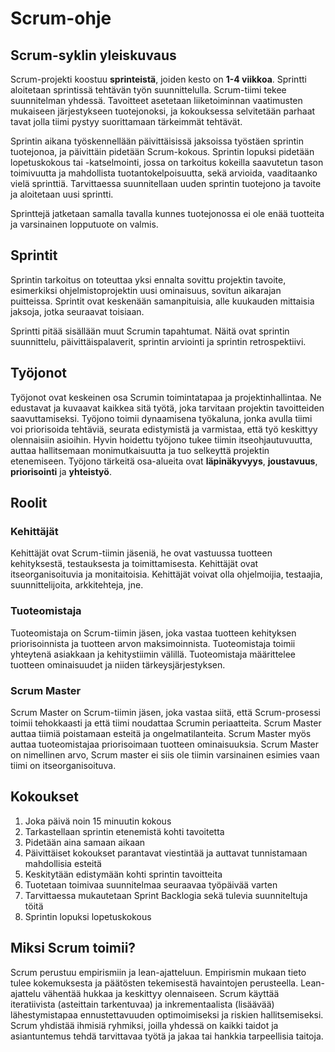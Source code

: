 # Scrum-ohje

## Scrum-syklin yleiskuvaus

Scrum-projekti koostuu **sprinteistä**, joiden kesto on **1-4 viikkoa**. Sprintti aloitetaan sprintissä tehtävän työn suunnittelulla. Scrum-tiimi tekee suunnitelman yhdessä. Tavoitteet asetetaan liiketoiminnan vaatimusten mukaiseen järjestykseen tuotejonoksi, ja kokouksessa selvitetään parhaat tavat jolla tiimi pystyy suorittamaan tärkeimmät tehtävät.

Sprintin aikana työskennellään päivittäisissä jaksoissa työstäen sprintin tuotejonoa, ja päivittäin pidetään Scrum-kokous. Sprintin lopuksi pidetään lopetuskokous tai -katselmointi, jossa on tarkoitus kokeilla saavutetun tason toimivuutta ja mahdollista tuotantokelpoisuutta, sekä arvioida, vaaditaanko vielä sprinttiä. Tarvittaessa suunnitellaan uuden sprintin tuotejono ja tavoite ja aloitetaan uusi sprintti.

Sprinttejä jatketaan samalla tavalla kunnes tuotejonossa ei ole enää tuotteita ja varsinainen lopputuote on valmis.

## Sprintit

Sprintin tarkoitus on toteuttaa yksi ennalta sovittu projektin tavoite, esimerkiksi ohjelmistoprojektin uusi ominaisuus, sovitun aikarajan puitteissa. Sprintit ovat keskenään samanpituisia, alle kuukauden mittaisia jaksoja, jotka seuraavat toisiaan.

Sprintti pitää sisällään muut Scrumin tapahtumat. Näitä ovat sprintin suunnittelu, päivittäispalaverit, sprintin arviointi ja sprintin retrospektiivi.

## Työjonot

Työjonot ovat keskeinen osa Scrumin toimintatapaa ja projektinhallintaa. Ne edustavat ja kuvaavat kaikkea sitä työtä, joka tarvitaan projektin tavoitteiden saavuttamiseksi. Työjono toimii dynaamisena työkaluna, jonka avulla tiimi voi priorisoida tehtäviä, seurata edistymistä ja varmistaa, että työ keskittyy olennaisiin asioihin. Hyvin hoidettu työjono tukee tiimin itseohjautuvuutta, auttaa hallitsemaan monimutkaisuutta ja tuo selkeyttä projektin etenemiseen. Työjono tärkeitä osa-alueita ovat **läpinäkyvyys**, **joustavuus**, **priorisointi** ja **yhteistyö**.

## Roolit

### Kehittäjät

Kehittäjät ovat Scrum-tiimin jäseniä, he ovat vastuussa tuotteen kehityksestä, testauksesta ja toimittamisesta. Kehittäjät ovat itseorganisoituvia ja monitaitoisia. Kehittäjät voivat olla ohjelmoijia, testaajia, suunnittelijoita, arkkitehteja, jne.

### Tuoteomistaja

Tuoteomistaja on Scrum-tiimin jäsen, joka vastaa tuotteen kehityksen priorisoinnista ja tuotteen arvon maksimoinnista. Tuoteomistaja toimii yhteytenä asiakkaan ja kehitystiimin välillä. Tuoteomistaja määrittelee tuotteen ominaisuudet ja niiden tärkeysjärjestyksen.

### Scrum Master

Scrum Master on Scrum-tiimin jäsen, joka vastaa siitä, että Scrum-prosessi toimii tehokkaasti ja että tiimi noudattaa Scrumin periaatteita. Scrum Master auttaa tiimiä poistamaan esteitä ja ongelmatilanteita. Scrum Master myös auttaa tuoteomistajaa priorisoimaan tuotteen ominaisuuksia. Scrum Master on nimellinen arvo, Scrum master ei siis ole tiimin varsinainen esimies vaan tiimi on itseorganisoituva.

## Kokoukset

1. Joka päivä noin 15 minuutin kokous
2. Tarkastellaan sprintin etenemistä kohti tavoitetta
3. Pidetään aina samaan aikaan
4. Päivittäiset kokoukset parantavat viestintää ja auttavat tunnistamaan mahdollisia esteitä
5. Keskitytään edistymään kohti sprintin tavoitteita
6. Tuotetaan toimivaa suunnitelmaa seuraavaa työpäivää varten
7. Tarvittaessa mukautetaan Sprint Backlogia sekä tulevia suunniteltuja töitä
8. Sprintin lopuksi lopetuskokous

## Miksi Scrum toimii?

Scrum perustuu empirismiin ja lean-ajatteluun. Empirismin mukaan tieto tulee kokemuksesta ja päätösten tekemisestä havaintojen perusteella. Lean-ajattelu vähentää hukkaa ja keskittyy olennaiseen. Scrum käyttää iteratiivista (asteittain tarkentuvaa) ja inkrementaalista (lisäävää) lähestymistapaa ennustettavuuden optimoimiseksi ja riskien hallitsemiseksi. Scrum yhdistää ihmisiä ryhmiksi, joilla yhdessä on kaikki taidot ja asiantuntemus tehdä tarvittavaa työtä ja jakaa tai hankkia tarpeellisia taitoja.
